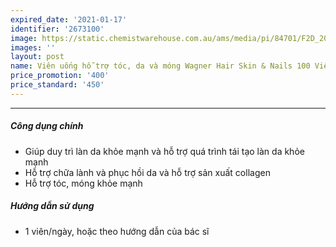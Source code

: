 ```yaml
---
expired_date: '2021-01-17'
identifier: '2673100'
image: https://static.chemistwarehouse.com.au/ams/media/pi/84701/F2D_200.jpg
images: ''
layout: post
name: Viên uống hỗ trợ tóc, da và móng Wagner Hair Skin & Nails 100 Viên
price_promotion: '400'
price_standard: '450'
---
```


---
##### Công dụng chính
- Giúp duy trì làn da khỏe mạnh và hỗ trợ quá trình tái tạo làn da khỏe mạnh
- Hỗ trợ chữa lành và phục hồi da và hỗ trợ sản xuất collagen
- Hỗ trợ tóc, móng khỏe mạnh

##### Hướng dẫn sử dụng
- 1 viên/ngày, hoặc theo hướng dẫn của bác sĩ